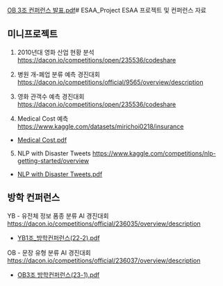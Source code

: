 [OB 3조 컨퍼런스 발표.pdf](https://github.com/hyunseo318/ESAA_Project/files/12226385/OB.3.pdf)# ESAA_Project
ESAA 프로젝트 및 컨퍼런스 자료

## 미니프로젝트
1. 2010년대 영화 산업 현황 분석
https://dacon.io/competitions/open/235536/codeshare

2. 병원 개-폐업 분류 예측 경진대회
https://dacon.io/competitions/official/9565/overview/description

3. 영화 관객수 예측 경진대회
https://dacon.io/competitions/open/235536/codeshare

4. Medical Cost 예측
https://www.kaggle.com/datasets/mirichoi0218/insurance

  - [Medical Cost.pdf](https://github.com/hyunseo318/ESAA_Project/files/11187990/1_.pdf)

5. NLP with Disaster Tweets
https://www.kaggle.com/competitions/nlp-getting-started/overview

  - [NLP with Disaster Tweets.pdf](https://github.com/hyunseo318/ESAA_Project/files/12116849/NLP.with.Disaster.Tweets.pdf)


## 방학 컨퍼런스

YB - 유전체 정보 품종 분류 AI 경진대회
https://dacon.io/competitions/official/236035/overview/description

- [YB1조_방학컨퍼런스(22-2).pdf](https://github.com/hyunseo318/ESAA_Project/files/10571143/YB1._.22-2.pdf)

OB - 문장 유형 분류 AI 경진대회
https://dacon.io/competitions/official/236037/overview/description

- [OB3조 방학컨퍼런스(23-1).pdf](https://github.com/hyunseo318/ESAA_Project/files/12226403/OB3.23-1.pdf)


